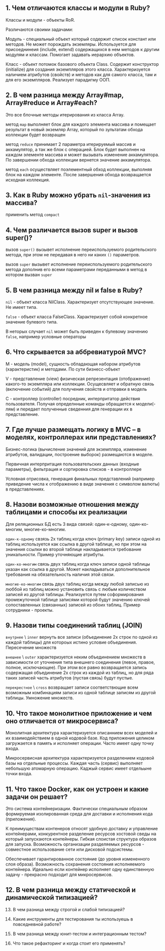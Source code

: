 ## 1. Чем отличаются классы и модули в Ruby?

Классы и модули - объекты RoR. 

Различаются своими задачами:

Модуль - специальный объект который содержит список констант или методов. Не может порождать экземляры. Используется для присоеднинеия (include, extend) содержащихся в нем методов к другим модулям и классам. Помогает задавать иерархию объектов.

Класс - объект потомок базового объекта Class. Содержит конструктор (initialize) для создания экземпляров этого класса. Характеризуется наличием атрибутов (свойств) и методов как для самого класса, там и для его экземпляров. Реализует парадигму ООП.

## 2. В чем разница между Array#map, Array#reduce и Array#each?
 
Это все блочные методы итерирования из класса Array.

метод `map` выполняет блок для каждого элемента массива и помещает результат в новый экземляр Array, который по зультатам обхода коллекции будет возвращен

метод `reduce` принимает 2 параметра итерируемый массив и аккамулятор, а так же блок с операцией. Блок будет выполнен на каждом элементе массива и может вызывать изменение аккамулятора. По завершении обхода коллекции вернется значение аккамулятора.

метод `each` осуществляет поэлементный обход коллекции, выполняя блок на каждом элементе. После завершения обхода возвращается исходная коллекция.

## 3. Как в Ruby можно убрать `nil`-значения из массива?

применить метод `compact`

## 4. Чем различается вызов super и вызов super()?

вызов `super()` вызывет исполнение переиспользуемого родительского метода, при этом не передавая в него ни каких `()` параметров.

вызов `super`  вызывет исполнение переиспользуемого родительского метода дополнив его всеми параметрами переданными в метод в котором вызван `super`

## 5. В чем разница между nil и false в Ruby?

`nil` - объект класса NilClass. Характеризует отсутствующее значение. Не имеет типа.

`false` - объект класса FalseClass. Характеризует собой конкретное значение булевого типа.

В неторых случает `nil` может быть приведен к булевому значению `false`, например условные операторы

## 6. Что скрывается за аббревиатурой MVC?

M - модель (model), сущность обладающая набором атрибутов (характеристик) и методами. По сути бизнесс-объект

V - представление (view) физическая репрезентация (отображение) какого-то экземпляра или коллекции. Осущесвляет и обратную связь (включение событий) для получения свойств и отправки в модель

C - контроллер (controller) посредник, интерпритатор действия пользователя. Получая определнные команды обращается к модели(-лям) и передает полученные сведенния для генерации их в представление.

## 7. Где лучше размещать логику в MVC – в моделях, контроллерах или представлениях?

Бизнес-логика (вычисление значений для экземпляра, изменение атрибутов, валидации, построение выборок) размещаются в моделе.

Первичная интерпритация пользовательских данных (входные параметры), фильтрация и сортировка списков - в контроллере

Условная отрисовка, генерация финальных представлений (например приведение числа к отображению в виде значения с символом валюты) в представлениях.

## 8. Назови возможные отношения между таблицами и способы их реализации

Для реляционных БД есть 3 вида связей: один-к-одному, один-ко-многим, многие-ко-многим.

`один-к-одному` свзязь 2х таблиц когда ключ (primary key) записи одной из таблиц используется как ссылка в другой таблице, но при этом на значения ссылки во второй таблице накладывается требование уникальности. Пример уточняющие атрибуты.

`один-ко-многим` связь двух таблиц когда ключ записи одной таблицы указан как ссылка в другой. Может накладываться дополнительное требования на обязательность наличия этой связи.

`многие-ко-многим` связь двух таблиц когда между любой записью из люббой из таблиц можно установить связь с любым количеством записей из другой таблицы. Реализуется путем соформирования промежуточной таблице записями которой будут значению ключей сопоставленных (связанных) записей из обоих таблиц. Пример сотрудники - проекты.

## 9. Назови типы соединений таблиц (JOIN)

`внутрнее` \ `inner` вернуть все записи (объединение 2х строк по одной из каждой таблицы) для котороых истино условие объединения. Пересечение множеств

`внешнее` \ `outer` характеризуется неким объединением множеств в зависимости от уточнения типа внешнего соединения (левое, правое, полное, исключающее). При этом все равно возвращается запись содержащая объединение 2х строк из каждой из таблиц, но для ряда таких записей часть атрибутов (пустая связь) будут пустые.

`перекрестное` \ `cross` возвращает записи соответствющие всем возможным комбинациям записи из одной таблице записям из другой таблицы. Умножение множеств.

## 10. Что такое монолитное приложение и чем оно отличается от микросервиса?

Монолитная архитектура характеризуется описаннием всех моделей и их взаимодействием в одной кодовой базе. Код приложения целиком загружается в память и исполняет операции. Часто имеет одну точку входа.

Микросервисная архитектура характеризуется разделением кодовой базы на отдельные процессы. Каждая часть (сервис) выполняет небольшую атомарную операцию. Каджый сервис имеет отдельыне точки входа.

## 11. Что такое Docker, как он устроен и какие задачи он решает?

Это система контейнеризации. Фактически специальным образом формируемая изолированная среда для доставки и исполнения кода (приложения).

К преимуществам контенеров относят удобную доставку и управление контейнерами, конкурентное разделение ресурсов хостовой сведы на который запускаются контейнеры. Гибкая слоистая структура образов для запуска. Возможность организации разделяемых ресурсов - совместное использование сети или дисковой подсистемы.

Обеспечивает гарантированное состояние (до уровня измененного слоя образа). Возможность сохранения состояния исполняемого контейнера.
Идеально если контейнер исполняет одну единственную задачу - прекрасно подходит для микросервисов.

## 12. В чем разница между статической и динамической типизацией?

13. В чем разница между строгой и слабой типизацией?

14. Какие инструменты для тестирования ты используешь в повседневной работе?

15. В чем разница между юнит-тестом и интеграционным тестом?

16. Что такое рефакторинг и когда стоит его применять?
